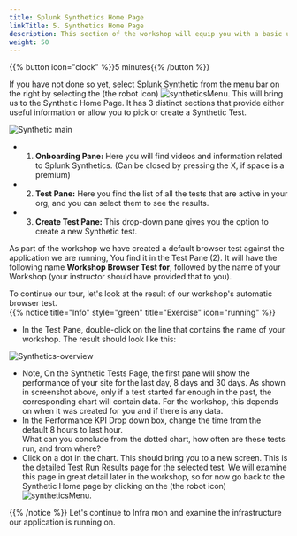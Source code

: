 ```yaml
---
title: Splunk Synthetics Home Page
linkTitle: 5. Synthetics Home Page
description: This section of the workshop will equip you with a basic understanding of the Synthetics UI
weight: 50
---
```


{{% button icon="clock" %}}5 minutes{{% /button %}}

If you have not done so yet, select Splunk Synthetic from the menu bar on the right by selecting the (the robot icon) ![syntheticsMenu](../../images/synthetics-icon.png?classes=inline&height=25px). This will bring us to the Synthetic Home Page. It has 3 distinct sections that provide either useful information or allow you to pick or create a Synthetic Test.

![Synthetic main](../../8-synthetics/images/synthetics-main.png?width=40vw)

* 1. **Onboarding Pane:** Here you will find videos and information related to Splunk Synthetics. (Can be closed by pressing the X, if space is a premium)
* 2. **Test Pane:** Here you find the list of all the tests that are active in your org, and you can select them to see the results.
* 3. **Create Test Pane:** This drop-down pane gives you the option to create a new Synthetic test.

As part of the workshop we have created a default browser test against the application we are running, You find it in the Test Pane (2). It will have the following name **Workshop Browser Test for**, followed by the name of your Workshop (your instructor should have provided that to you).

To continue our tour, let's look at the result of our workshop's automatic browser test.  
{{% notice title="Info" style="green" title="Exercise" icon="running" %}}

* In the Test Pane, double-click on the line that contains the name of your workshop. The result should look like this:

![Synthetics-overview](../../8-synthetics/images/synthetics-test-overview.png?width=40vw)

* Note, On the Synthetic Tests Page, the first pane will show the performance of your site for the last day, 8 days and 30 days. As shown in screenshot above, only if a test started far enough in the past, the corresponding chart will contain data. For the workshop, this depends on when it was created for you and if there is any data.
* In the Performance KPI Drop down box, change the time from the default 8 hours to last hour.  
  What can you conclude from the dotted chart, how often are these tests run, and from where?
* Click on a dot in the chart. This should bring you to a new screen. This is the detailed Test Run Results page for the selected test. We will examine this page in great detail later in the workshop, so for now  go back to the Synthetic Home page by clicking on the (the robot icon) ![syntheticsMenu](../../images/synthetics-icon.png?classes=inline&height=25px).

{{% /notice %}} Let's continue to Infra mon and examine the infrastructure our application is running on.
